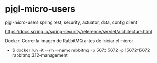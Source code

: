 # pjgl-micro-users
pjgl-micro-users spring rest, security, actuator, data, config client

https://docs.spring.io/spring-security/reference/servlet/architecture.html

Docker:
Correr la imagen de RabbitMQ antes de iniciar el micro:
- $ docker run -it --rm --name rabbitmq -p 5672:5672 -p 15672:15672 rabbitmq:3.12-management

